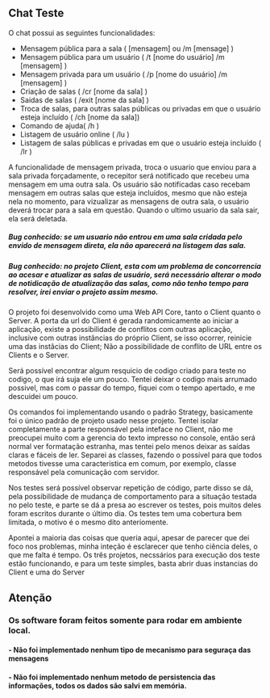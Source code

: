 ## Chat Teste

O chat possui as seguintes funcionalidades:
  - Mensagem pública para a sala ( [mensagem] ou /m [mensage] )
  - Mensagem pública para um usuário  ( /t [nome do usuário] /m [mensagem] )
  - Mensagem privada para um usuário ( /p [nome do usuário] /m [mensagem] )
  - Criação de salas ( /cr [nome da sala] )
  - Saidas de salas ( /exit [nome da sala] )
  - Troca de salas, para outras salas públicas ou privadas em que o usuário esteja incluído ( /ch [nome da sala]) 
  - Comando de ajuda( /h )
  - Listagem de usuário online ( /lu )
  - Listagem de salas públicas e privadas em que o usuário esteja incluído ( /lr )

A funcionalidade de mensagem privada, troca o usuario que enviou para a sala privada forçadamente, o recepitor será notificado que recebeu uma mensagem em uma outra sala.
Os usuário são notificadas caso recebam mensagem em outras salas que esteja incluídos, mesmo que não esteja nela no momento, para vizualizar as mensagens de outra sala, o usuário deverá trocar para a sala em questão.
Quando o ultimo usuario da sala sair, ela será deletada.

##### Bug conhecido: se um usuario não entrou em uma sala cridada pelo envido de mensagem direta, ela não aparecerá na listagem das sala.
##### Bug conhecido: no projeto Client, esta com um problema de concorrencia ao acesar e atualizar as salas de usuário, será necessário alterar o modo de notidicação de atualização das salas, como não tenho tempo para resolver, irei enviar o projeto assim mesmo.

O projeto foi desenvolvido como uma Web API Core, tanto o Client quanto o Server.
A porta da url do Client é gerada randomicamente ao iniciar a aplicação, existe a possibilidade de conflitos com outras aplicação, inclusive com outras instâncias do próprio Client, se isso ocorrer, reinicie uma das instâcias do Client;
Não a possibilidade de conflito de URL entre os Clients e o Server.

Será possível encontrar algum resquicio de codigo criado para teste no codigo, o que irá suja ele um pouco. Tentei deixar o codigo mais arrumado possivel, mas com o passar do tempo, fiquei com o tempo apertado, e me descuidei um pouco. 

Os comandos foi implementando usando o padrão Strategy, basicamente foi o único padrão de projeto usado nesse projeto.
Tentei isolar completamente a parte responsável pela inteface no Client, não me preocupei muito com a gerencia do texto impresso no console, então será normal ver formatação estranha, mas tentei pelo menos deixar as saídas claras e fáceis de ler.
Separei as classes, fazendo o possível para que todos metodos tivesse uma caracteristica em comum, por exemplo, classe responsável pela comunicação com servidor.

Nos testes será possível observar repetição de código, parte disso se dá, pela possibilidade de mudança de comportamento para a situação testada no pelo teste, e parte se dá a presa ao escrever os testes, pois muitos deles foram escritos durante o último dia.
Os testes tem uma cobertura bem limitada, o motivo é o mesmo dito anteriomente.

Apontei a maioria das coisas que queria aqui, apesar de parecer que dei foco nos problemas, minha inteção é esclarecer que tenho ciência deles, o que me falta é tempo. Os três projetos, necssários para execução dos teste estão funcionando, e para um teste simples, basta abrir duas instancias do Client e uma do Server

## Atenção
### Os software foram feitos somente para rodar em ambiente local.
#### - Não foi implementado nenhum tipo de mecanismo para seguraça das mensagens
#### - Não foi implementado nenhum metodo de persistencia das informações, todos os dados são salvi em memória.

